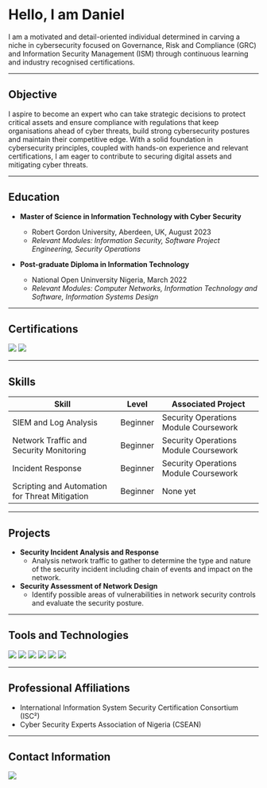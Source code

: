 # Hello, I am Daniel
I am a motivated and detail-oriented individual determined in carving a niche in cybersecurity focused on Governance, Risk and Compliance (GRC) and Information Security Management (ISM) through continuous learning and industry recognised certifications.

---
## Objective
I aspire to become an expert who can take strategic decisions to protect critical assets and ensure compliance with regulations that keep organisations ahead of cyber threats, build strong cybersecurity postures and maintain their competitive edge. With a solid foundation in cybersecurity principles, coupled with hands-on experience and relevant certifications, I am eager to contribute to securing digital assets and mitigating cyber threats.

---
## Education
- **Master of Science in Information Technology with Cyber Security**
  - Robert Gordon University, Aberdeen, UK, August 2023
  - *Relevant Modules: Information Security, Software Project Engineering, Security Operations*
  
- **Post-graduate Diploma in Information Technology**
  - National Open Uninversity Nigeria, March 2022
  - *Relevant Modules: Computer Networks, Information Technology and Software, Information Systems Design*

---
## Certifications
<a href="https://credly.com/badges/f342dbac-7847-4a95-86e8-f70e7e5095fb/linked_in_profile"><img src="https://img.shields.io/badge/ISC%C2%B2_-Certified in Cybersecurity (CC)-489838?style=flat-square&logo=ISC%C2%B2&logoColor=white&labelColor=black"/></a>
<img src="https://img.shields.io/badge/_-Google_Cybersecurity_Professional_Certificate-489838?style=flat-square&logo=google&logoColor=white&labelColor=black"/>

---
## Skills
  
| Skill                                         | Level     | Associated Project  |
|-----------------------------------------------|-----------|---------------------|
| SIEM and Log Analysis                         | Beginner  | Security Operations Module Coursework|
| Network Traffic and Security Monitoring       | Beginner  | Security Operations Module Coursework|
| Incident Response                             | Beginner  | Security Operations Module Coursework|
| Scripting and Automation for Threat Mitigation| Beginner  | None yet|

---
## Projects
- **Security Incident Analysis and Response**
  - Analysis network traffic to gather to determine the type and nature of the security incident including chain of events and impact on the network.
- **Security Assessment of Network Design**
  - Identify possible areas of vulnerabilities in network security controls and evaluate the security posture. 

---
## Tools and Technologies
<img src="https://img.shields.io/badge/Wireshark-005571?style=flat-square&logo=wireshark&logoColor=white&labelColor=black"/> <img src="https://img.shields.io/badge/Packet_Tracer-005571?style=flat-square&logo=cisco&logoColor=white&labelColor=black"/> <img src="https://img.shields.io/badge/Sguil-NSM_Interface-005571?style=flat-square&logo=sguil&logoColor=white&labelColor=black"/> <img src="https://img.shields.io/badge/Security_Onion-NSM_Tool-005571?style=flat-square&logo=securityonion&logoColor=white&labelColor=black"/> <img src="https://img.shields.io/badge/Kibana-Data_Visualization-005571?style=flat-square&logo=kibana&logoColor=white&labelColor=black"/> <img src="https://img.shields.io/badge/VirusTotal-Online_Scanning-005571?style=flat-square&logo=virustotal&logoColor=white&labelColor=black"/>


---
## Professional Affiliations
- International Information System Security Certification Consortium (ISC²)
- Cyber Security Experts Association of Nigeria (CSEAN)

---
## Contact Information
<a href="https://linkedin.com/in/daniel-nwachukwu-eluwah-110b8737"><img src="https://img.shields.io/badge/-LinkedIn-blue?style=flat-square&logo=linkedin&logoColor=white&labelColor=black" /></a>

